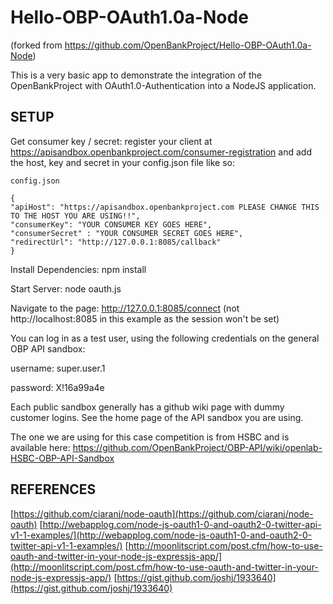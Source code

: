 Hello-OBP-OAuth1.0a-Node
========================
(forked from https://github.com/OpenBankProject/Hello-OBP-OAuth1.0a-Node)


This is a very basic app to demonstrate the integration of the OpenBankProject with OAuth1.0-Authentication
into a NodeJS application.

## SETUP

Get consumer key / secret:
register your client at https://apisandbox.openbankproject.com/consumer-registration
and add the host, key and secret in your config.json file like so:


	config.json
	
    {
    "apiHost": "https://apisandbox.openbankproject.com PLEASE CHANGE THIS TO THE HOST YOU ARE USING!!", 
    "consumerKey": "YOUR CONSUMER KEY GOES HERE",
    "consumerSecret" : "YOUR CONSUMER SECRET GOES HERE",
    "redirectUrl": "http://127.0.0.1:8085/callback"
    }




Install Dependencies:
npm install

Start Server:
node oauth.js

Navigate to the page:
http://127.0.0.1:8085/connect
(not http://localhost:8085 in this example as the session won't be set)

You can log in as a test user, using the following credentials on the general OBP API sandbox:

username: super.user.1

password: X!16a99a4e

Each public sandbox generally has a github wiki page with dummy customer logins. See the home page of the API sandbox you are using.

The one we are using for this case competition is from HSBC and is available here: https://github.com/OpenBankProject/OBP-API/wiki/openlab-HSBC-OBP-API-Sandbox

## REFERENCES

[https://github.com/ciaranj/node-oauth](https://github.com/ciaranj/node-oauth)
[http://webapplog.com/node-js-oauth1-0-and-oauth2-0-twitter-api-v1-1-examples/](http://webapplog.com/node-js-oauth1-0-and-oauth2-0-twitter-api-v1-1-examples/)
[http://moonlitscript.com/post.cfm/how-to-use-oauth-and-twitter-in-your-node-js-expressjs-app/](http://moonlitscript.com/post.cfm/how-to-use-oauth-and-twitter-in-your-node-js-expressjs-app/)
[https://gist.github.com/joshj/1933640](https://gist.github.com/joshj/1933640)
